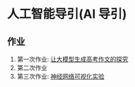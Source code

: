 # 人工智能导引(AI 导引)

## 作业
1. 第一次作业: [让大模型生成高考作文的探究](./files/Use.md)
2. 第二次作业
3. 第三次作业: [神经网络可视化实验](./files/Playground/Playground.ipynb)